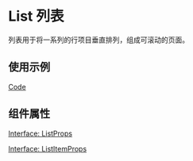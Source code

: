 # List 列表

列表用于将一系列的行项目垂直排列，组成可滚动的页面。

## 使用示例

[Code](./demo/index.tsx)

## 组件属性

[Interface: ListProps](./List.tsx)

[Interface: ListItemProps](./ListItem.tsx)

